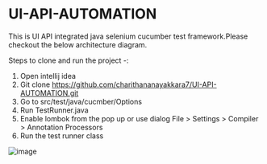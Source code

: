 # UI-API-AUTOMATION
This is UI API integrated java selenium cucumber test framework.Please checkout the below architecture diagram.

Steps to clone and run the project -:
1) Open intellij idea
2) Git clone https://github.com/charithananayakkara7/UI-API-AUTOMATION.git
3) Go to src/test/java/cucmber/Options
4) Run TestRunner.java
5) Enable lombok from the pop up or  use dialog File > Settings > Compiler > Annotation Processors
6) Run the test runner class

![image](https://user-images.githubusercontent.com/49636974/160889891-4c88845f-e702-42df-921a-b3d8f0e4894c.png)

